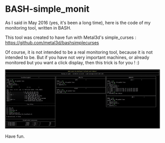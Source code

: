 # BASH-simple_monit


As I said in May 2016 (yes, it's been a long time), here is the code of my monitoring tool, written in BASH.

This tool was created to have fun with Metal3d's simple_curses :
https://github.com/metal3d/bashsimplecurses

Of course, it is not intended to be a real monitoring tool, because it is not intended to be. 
But if you have not very important machines, or already monitored but you want a click display, then this trick is for you ! :)

![alt text](https://raw.githubusercontent.com/notfound-404/BASH-simple_monit/master/screen_monit.jpg)

Have fun.
